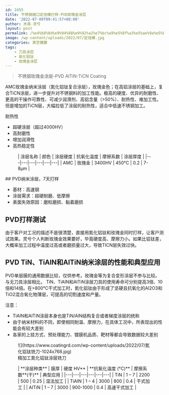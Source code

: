 ```yaml
---
id: 2455
title: 不锈钢缩口定径模打样-PVD玫瑰金涂层
date: '2022-07-09T09:41:57+08:00'
author: 木易·灵兮
layout: post
permalink: /%e4%b8%8d%e9%94%88%e9%92%a2%e7%bc%a9%e5%8f%a3%e5%ae%9a%e5%be%84%e6%a8%a1%e6%89%93%e6%a0%b7-pvd%e7%8e%ab%e7%91%b0%e9%87%91%e6%b6%82%e5%b1%82/
image: /wp-content/uploads/2022/07/定径模.jpg
categories: 真空镀膜
tags:
    - 刀具涂层
    - 氮化铝钛
    - 玫瑰金涂层
---
```


> 不锈钢玫瑰金涂层-PVD AlTiN-TiCN Coating

AMC玫瑰金纳米涂层（氮化铝钛复合涂层），玫瑰金色；在高铝涂层的基础上，复合TiCN涂层，进一步提升对不锈钢料的加工性能。极高的硬度、优异的耐磨性、更高的干操作可靠性、可减少润滑剂、高铝含量（&gt;50%）、耐热性、难加工性。但是增加的TiCN层，大幅拉低了涂层的耐热性，适合中低速不锈钢加工。

耐热性

- 超硬涂层（超过4000HV）
- 高耐磨性
- 增加润滑性
- 高热稳定性

<figure class="wp-block-table">| 涂层名称 | 颜色 | 涂层硬度 | 抗氧化温度 | 摩擦系数 | 涂层厚度 |
|---|---|---|---|---|---|
| AMC | 玫瑰金 | 3400HV | 450℃ | 0.2 | 7-8μm |

</figure>## PVD纳米涂层，7天打样

- 基材：高速钢
- 涂层需求：超硬耐磨、低摩擦
- 表面失效原因：磨粒磨损、黏着磨损

## PVD打样测试

由于客户对工况的描述不是很清楚，直接用氮化铝钛和玫瑰金同时打样，让客户测试效果。灵兮个人判断玫瑰金效果要好，毕竟硬度高、摩擦力小。如果比铝钛差，大概率加工过程中温度过高或者磨损量过大，导致TICN层失效过快。

## PVD TiN、TiAlN和AlTiN纳米涂层的性能和典型应用

PVD单层膜的通用数据比较，仅供参考。玫瑰金等为复合变形涂层不参与比较。与无刀具涂层相比， TiN、TiAlN和AlTiN涂层刀具的使用寿命可分别提高3倍、10倍和14倍。在&gt;800℃干式加工时，氮化铝钛由于形成了坚硬且抗氧化的Al2O3和TiO2混合氧化物薄层，可提高的切割速度和产量。

注意：

- TiAlN和AlTiN涂层本身也是TiN/AlN结构复合或者梯度涂层的统称
- 由于纳米材料的不同，即使相同耐温、摩擦力，在具体工况中，所表现出的性能会有较大差别
- 各家的上挂方式、预处理能力、镀膜机品质、靶材等都会导致数据较大差别

<figure class="wp-block-image size-large">![](https://www.coatingrd.com/wp-content/uploads/2022/07/氮化铝钛铣刀-1024x768.jpg)<figcaption class="wp-element-caption">精加工氮化铝钛涂层铣刀</figcaption></figure><figure class="wp-block-table">| **涂层种类** | 膜厚 | 硬度   HV** | **抗氧化温度 (°C)** | 摩擦系数**(干)** | 典型应用 |
|---|---|---|---|---|---|
| TiN | 1 – 7 | 2200 | 500 | 0.25 | 湿法加工 |
| TiAIN | 1 – 4 | 3000 | 800 | 0.4 | 干式加工 |
| AITiN | 1 – 7 | 3000 | 900-1000 | 0.4 | 高速干式加工 |

</figure>